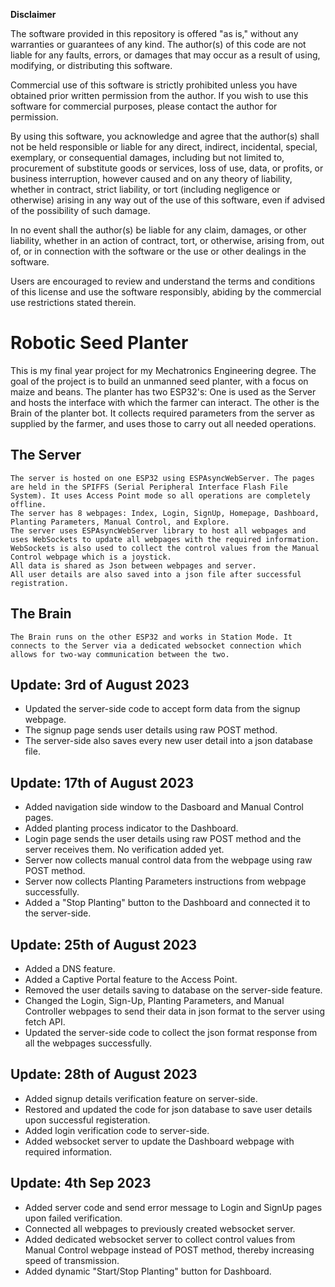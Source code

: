 **Disclaimer**

The software provided in this repository is offered "as is," without any warranties or guarantees of any kind. The author(s) of this code are not liable for any faults, errors, or damages that may occur as a result of using, modifying, or distributing this software. 

Commercial use of this software is strictly prohibited unless you have obtained prior written permission from the author. If you wish to use this software for commercial purposes, please contact the author for permission.

By using this software, you acknowledge and agree that the author(s) shall not be held responsible or liable for any direct, indirect, incidental, special, exemplary, or consequential damages, including but not limited to, procurement of substitute goods or services, loss of use, data, or profits, or business interruption, however caused and on any theory of liability, whether in contract, strict liability, or tort (including negligence or otherwise) arising in any way out of the use of this software, even if advised of the possibility of such damage.

In no event shall the author(s) be liable for any claim, damages, or other liability, whether in an action of contract, tort, or otherwise, arising from, out of, or in connection with the software or the use or other dealings in the software.

Users are encouraged to review and understand the terms and conditions of this license and use the software responsibly, abiding by the commercial use restrictions stated therein.





# Robotic Seed Planter
This is my final year project for my Mechatronics Engineering degree.
The goal of the project is to build an unmanned seed planter, with a focus on maize and beans.
The planter has two ESP32's:
    One is used as the Server and hosts the interface with which the farmer can interact.
    The other is the Brain of the planter bot. It collects required parameters from the server as supplied by the farmer, and uses those to carry out all needed operations.

## The Server
    The server is hosted on one ESP32 using ESPAsyncWebServer. The pages are held in the SPIFFS (Serial Peripheral Interface Flash File System). It uses Access Point mode so all operations are completely offline.
    The server has 8 webpages: Index, Login, SignUp, Homepage, Dashboard, Planting Parameters, Manual Control, and Explore.
    The server uses ESPAsyncWebServer library to host all webpages and uses WebSockets to update all webpages with the required information. WebSockets is also used to collect the control values from the Manual Control webpage which is a joystick.
    All data is shared as Json between webpages and server.
    All user details are also saved into a json file after successful registration.

## The Brain
    The Brain runs on the other ESP32 and works in Station Mode. It connects to the Server via a dedicated websocket connection which allows for two-way communication between the two. 

## Update: 3rd of August 2023
- Updated the server-side code to accept form data from the signup webpage.
- The signup page sends user details using raw POST method.
- The server-side also saves every new user detail into a json database file.

## Update: 17th of August 2023
- Added navigation side window to the Dasboard and Manual Control pages.
- Added planting process indicator to the Dashboard.
- Login page sends the user details using raw POST method and the server receives them. No verification added yet.
- Server now collects manual control data from the webpage using raw POST method.
- Server now collects Planting Parameters instructions from webpage successfully.
- Added a "Stop Planting" button to the Dashboard and connected it to the server-side.

## Update: 25th of August 2023
- Added a DNS feature.
- Added a Captive Portal feature to the Access Point.
- Removed the user details saving to database on the server-side feature.
- Changed the Login, Sign-Up, Planting Parameters, and Manual Controller webpages to send their data in json format to the server using fetch API.
- Updated the server-side code to collect the json format response from all the webpages successfully.

## Update: 28th of August 2023
- Added signup details verification feature on server-side.
- Restored and updated the code for json database to save user details upon successful registeration.
- Added login verification code to server-side.
- Added websocket server to update the Dashboard webpage with required information.

## Update: 4th Sep 2023
- Added server code and send error message to Login and SignUp pages upon failed verification.
- Connected all webpages to previously created websocket server.
- Added dedicated websocket server to collect control values from Manual Control webpage instead of POST method, thereby increasing speed of transmission.
- Added dynamic "Start/Stop Planting" button for Dashboard.